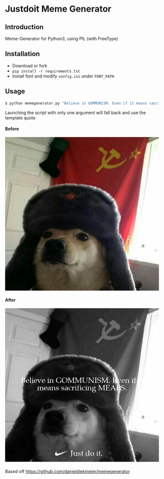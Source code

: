 # Justdoit Meme Generator

## Introduction
Meme-Generator for Python3, using PIL (with FreeType)

## Installation

 - Download or fork
 - `pip install -r requirements.txt`
 - Install font and modify `config.ini` under `FONT_PATH`

## Usage

``` bash
$ python memegenerator.py "Believe in GOMMUNISM. Even if it means sacrificing MEALS."
```
Launching the script with only one argument will fall back and use the template quote

#### Before

![dog with a nice hat](https://github.com/an-dev/memegenerator/blob/master/assets/temp.png)


#### After 

![dog with a nice hat in black and white](https://github.com/an-dev/memegenerator/blob/master/assets/out.png)

#### 
Based off 
https://github.com/danieldiekmeier/memegenerator